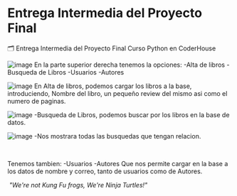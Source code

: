 # Entrega Intermedia del Proyecto Final
🗂️ Entrega Intermedia del Proyecto Final  Curso Python en CoderHouse

![image](https://user-images.githubusercontent.com/86805363/190314301-f9c798d5-479e-4fae-80c9-761896520f85.png)
En la parte superior derecha tenemos la opciones:
-Alta de libros
-Busqueda de Libros
-Usuarios
-Autores

![image](https://user-images.githubusercontent.com/86805363/190314471-f28e349b-186b-4acf-ba26-1bf9ccace09e.png)
En Alta de libros, podemos cargar los libros a la base, introduciendo, Nombre del libro, un pequeño review del mismo asi como el numero de paginas.



![image](https://user-images.githubusercontent.com/86805363/190314611-5173b961-c7ed-4d04-9ad6-20e807c4e776.png)
-Busqueda de Libros, podemos buscar por los libros en la base de datos.



![image](https://user-images.githubusercontent.com/86805363/190314714-6eea88b0-974c-4d14-a975-4c7b2e90c2cb.png)
-Nos mostrara todas las busquedas que tengan relacion.



<br>

Tenemos tambien: 
-Usuarios
-Autores
 Que nos permite cargar en la base a los datos de nombre y correo, tanto de usuarios como de Autores.







<img src="https://c.tenor.com/MN74HFSHdsoAAAAi/sweetragers-tmnt.gif" alt>   
<em>"We're not Kung Fu frogs, We're Ninja Turtles!"</em>


